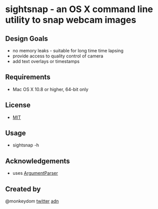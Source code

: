 # sightsnap - an OS X command line utility to snap webcam images

## Design Goals
* no memory leaks - suitable for long time time lapsing
* provide access to quality control of camera
* add text overlays or timestamps

## Requirements
* Mac OS X 10.8 or higher, 64-bit only

## License

* [MIT](http://www.opensource.org/licenses/mit-license.php)

## Usage

* sightsnap -h


## Acknowledgements
* uses [ArgumentParser](https://github.com/NSError/ArgumentParser)

## Created by
@monkeydom [twitter](http://twitter.com/monkeydom) [adn](http://app.net/monkeydom)